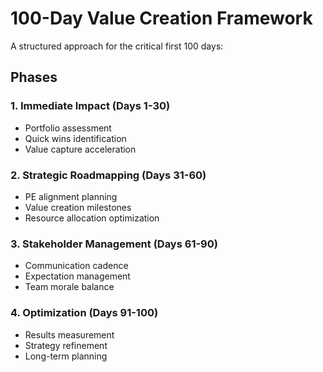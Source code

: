 # 100-Day Value Creation Framework

A structured approach for the critical first 100 days:

## Phases

### 1. Immediate Impact (Days 1-30)
- Portfolio assessment
- Quick wins identification
- Value capture acceleration

### 2. Strategic Roadmapping (Days 31-60)
- PE alignment planning
- Value creation milestones
- Resource allocation optimization

### 3. Stakeholder Management (Days 61-90)
- Communication cadence
- Expectation management
- Team morale balance

### 4. Optimization (Days 91-100)
- Results measurement
- Strategy refinement
- Long-term planning